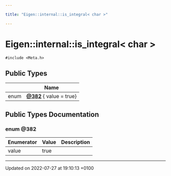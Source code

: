 ```yaml
---

title: "Eigen::internal::is_integral< char >"

---
```


# Eigen::internal::is_integral< char >






`#include <Meta.h>`

## Public Types

|                | Name           |
| -------------- | -------------- |
| enum| **[@382](http://example.org/classes/structeigen_1_1internal_1_1is__integral_3_01char_01_4/#enum-@382)** { value = true} |

## Public Types Documentation

### enum @382

| Enumerator | Value | Description |
| ---------- | ----- | ----------- |
| value | true|   |




-------------------------------

Updated on 2022-07-27 at 19:10:13 +0100